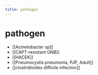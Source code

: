 ```yaml
---
title: pathogen
---
```

# pathogen

* [[Acinetobacter sp]]
* [[CAPT-resistant GNB]]
* [[HACEK]]
* [[Pneumocystis pneumonia, PJP, Adult]]
* [[clostridioides difficile infection]]

